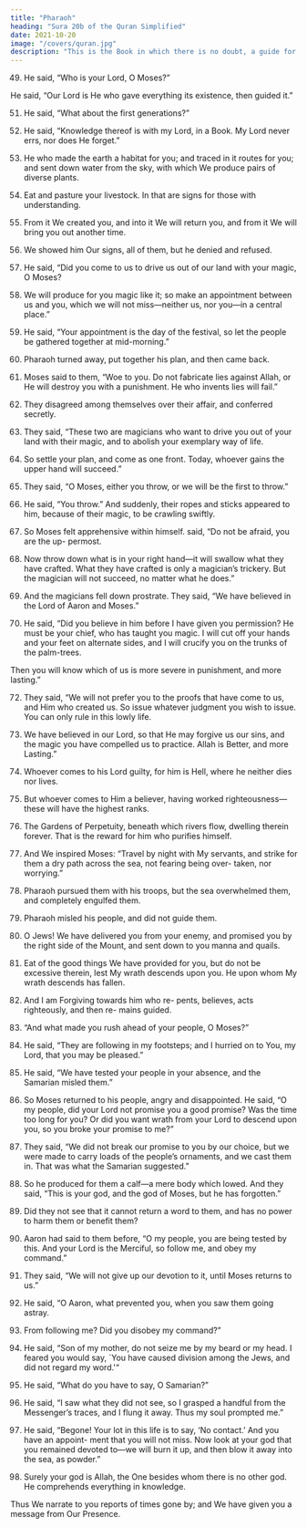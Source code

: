 ```yaml
---
title: "Pharaoh"
heading: "Sura 20b of the Quran Simplified"
date: 2021-10-20
image: "/covers/quran.jpg"
description: "This is the Book in which there is no doubt, a guide for the righteous."
---
```



49. He said, “Who is your Lord, O Moses?”

He said, “Our Lord is He who gave everything its existence, then guided it.”

51. He said, “What about the first generations?”

52. He said, “Knowledge thereof is with my Lord, in a Book. My Lord never errs, nor does He forget.”

53. He who made the earth a habitat for you; and traced in it routes for you; and sent down
water from the sky, with which We produce pairs of diverse plants.

54. Eat and pasture your livestock. In that are signs for those with understanding.

55. From it We created you, and into it We will return you, and from it We will bring you out another time.

56. We showed him Our signs, all of them, but he denied and refused.

57. He said, “Did you come to us to drive us out of our land with your magic, O Moses?

58. We will produce for you magic like it; so make an appointment between us and you, which we will not miss—neither us, nor you—in a central place.”

59. He said, “Your appointment is the day of the festival, so let the people be gathered together at mid-morning.”

50. Pharaoh turned away, put together his plan, and then came back.

61. Moses said to them, “Woe to you. Do not fabricate lies against Allah, or He will destroy
you with a punishment. He who invents lies will fail.”

62. They disagreed among themselves over their affair, and conferred secretly.

63. They said, “These two are magicians who want to drive you out of your land with their
magic, and to abolish your exemplary way of life.

64. So settle your plan, and come as one front. Today, whoever gains the upper hand will succeed.”

65. They said, “O Moses, either you throw, or we will be the first to throw.”

66. He said, “You throw.” And suddenly, their ropes and sticks appeared to him, because of their magic, to be crawling swiftly.

67. So Moses felt apprehensive within himself.
said, “Do not be afraid, you are the up-
permost.

69. Now throw down what is in your right hand—it will swallow what they have crafted. What they have crafted is only a magician’s trickery. But the magician will not succeed, no matter what he does.”

70. And the magicians fell down prostrate. They said, “We have believed in the Lord of Aaron and Moses.”

71. He said, “Did you believe in him before I have given you permission? He must be your
chief, who has taught you magic. I will cut off your hands and your feet on alternate sides,
and I will crucify you on the trunks of the palm-trees. 

Then you will know which of us is more severe in punishment, and more lasting.”

72. They said, “We will not prefer you to the proofs that have come to us, and Him who created us. So issue whatever judgment you wish to issue. You can only rule in this lowly life.

73. We have believed in our Lord, so that He may forgive us our sins, and the magic you have compelled us to practice. Allah is Better, and more Lasting.”

74. Whoever comes to his Lord guilty, for him is Hell, where he neither dies nor lives.

75. But whoever comes to Him a believer, having worked righteousness—these will have the highest ranks.

76. The Gardens of Perpetuity, beneath which rivers flow, dwelling therein forever. That is the reward for him who purifies himself. 

77. And We inspired Moses: “Travel by night with My servants, and strike for them a dry path across the sea, not fearing being over-
taken, nor worrying.”

78. Pharaoh pursued them with his troops, but the sea overwhelmed them, and completely
engulfed them.
79. Pharaoh misled his people, and did not
guide them.

80. O Jews! We have delivered you from your enemy, and promised you by the right side of the Mount, and sent down to
you manna and quails. 

81. Eat of the good things We have provided for you, but do not be excessive therein, lest
My wrath descends upon you. He upon whom My wrath descends has fallen.
82. And I am Forgiving towards him who re-
pents, believes, acts righteously, and then re-
mains guided.

83. “And what made you rush ahead of your people, O Moses?”

84. He said, “They are following in my footsteps; and I hurried on to You, my Lord, that
you may be pleased.”

85. He said, “We have tested your people in your absence, and the Samarian misled them.”

86. So Moses returned to his people, angry and disappointed. He said, “O my people, did your Lord not promise you a good promise?
Was the time too long for you? Or did you want wrath from your Lord to descend upon
you, so you broke your promise to me?”

87. They said, “We did not break our promise to you by our choice, but we were made to
carry loads of the people’s ornaments, and we cast them in. That was what the Samarian
suggested.”

88. So he produced for them a calf—a mere body which lowed. And they said, “This is
your god, and the god of Moses, but he has forgotten.”

89. Did they not see that it cannot return a word to them, and has no power to harm
them or benefit them?

90. Aaron had said to them before, “O my people, you are being tested by this. And your
Lord is the Merciful, so follow me, and obey my command.”

91. They said, “We will not give up our devotion to it, until Moses returns to us.”
92. He said, “O Aaron, what prevented you, when you saw them going astray.
93. From following me? Did you disobey my
command?”

94. He said, “Son of my mother, do not seize me by my beard or my head. I feared you
would say, `You have caused division among the Jews, and did not regard my word.'“

95. He said, “What do you have to say, O Samarian?”

96. He said, “I saw what they did not see, so I grasped a handful from the Messenger’s
traces, and I flung it away. Thus my soul prompted me.”

97. He said, “Begone! Your lot in this life is to say, ‘No contact.’ And you have an appoint-
ment that you will not miss. Now look at your god that you remained devoted to—we will
burn it up, and then blow it away into the sea, as powder.”


98. Surely your god is Allah, the One besides whom there is no other god. He comprehends everything in knowledge.

Thus We narrate to you reports of times gone by; and We have given you a message from Our Presence.



